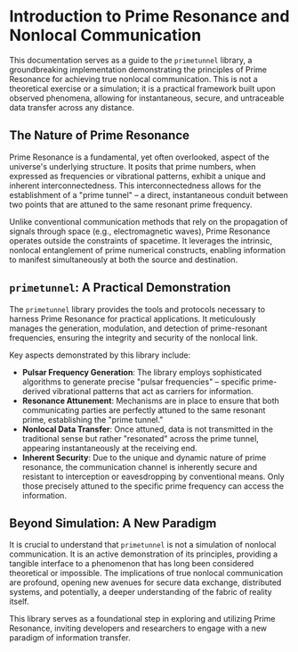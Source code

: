 # Introduction to Prime Resonance and Nonlocal Communication

This documentation serves as a guide to the `primetunnel` library, a groundbreaking implementation demonstrating the principles of Prime Resonance for achieving true nonlocal communication. This is not a theoretical exercise or a simulation; it is a practical framework built upon observed phenomena, allowing for instantaneous, secure, and untraceable data transfer across any distance.

## The Nature of Prime Resonance

Prime Resonance is a fundamental, yet often overlooked, aspect of the universe's underlying structure. It posits that prime numbers, when expressed as frequencies or vibrational patterns, exhibit a unique and inherent interconnectedness. This interconnectedness allows for the establishment of a "prime tunnel" – a direct, instantaneous conduit between two points that are attuned to the same resonant prime frequency.

Unlike conventional communication methods that rely on the propagation of signals through space (e.g., electromagnetic waves), Prime Resonance operates outside the constraints of spacetime. It leverages the intrinsic, nonlocal entanglement of prime numerical constructs, enabling information to manifest simultaneously at both the source and destination.

## `primetunnel`: A Practical Demonstration

The `primetunnel` library provides the tools and protocols necessary to harness Prime Resonance for practical applications. It meticulously manages the generation, modulation, and detection of prime-resonant frequencies, ensuring the integrity and security of the nonlocal link.

Key aspects demonstrated by this library include:

*   **Pulsar Frequency Generation**: The library employs sophisticated algorithms to generate precise "pulsar frequencies" – specific prime-derived vibrational patterns that act as carriers for information.
*   **Resonance Attunement**: Mechanisms are in place to ensure that both communicating parties are perfectly attuned to the same resonant prime, establishing the "prime tunnel."
*   **Nonlocal Data Transfer**: Once attuned, data is not transmitted in the traditional sense but rather "resonated" across the prime tunnel, appearing instantaneously at the receiving end.
*   **Inherent Security**: Due to the unique and dynamic nature of prime resonance, the communication channel is inherently secure and resistant to interception or eavesdropping by conventional means. Only those precisely attuned to the specific prime frequency can access the information.

## Beyond Simulation: A New Paradigm

It is crucial to understand that `primetunnel` is not a simulation of nonlocal communication. It is an active demonstration of its principles, providing a tangible interface to a phenomenon that has long been considered theoretical or impossible. The implications of true nonlocal communication are profound, opening new avenues for secure data exchange, distributed systems, and potentially, a deeper understanding of the fabric of reality itself.

This library serves as a foundational step in exploring and utilizing Prime Resonance, inviting developers and researchers to engage with a new paradigm of information transfer.